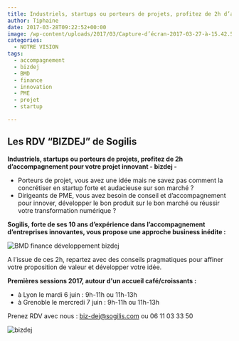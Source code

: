```yaml
---
title: Industriels, startups ou porteurs de projets, profitez de 2h d’accompagnement pour votre projet innovant
author: Tiphaine
date: 2017-03-28T09:22:52+00:00
image: /wp-content/uploads/2017/03/Capture-d’écran-2017-03-27-à-15.42.58-copie.png
categories:
  - NOTRE VISION
tags:
  - accompagnement
  - bizdej
  - BMD
  - finance
  - innovation
  - PME
  - projet
  - startup

---
```

## Les RDV “BIZDEJ” de Sogilis

**Industriels, startups ou porteurs de projets, profitez de 2h d’accompagnement pour votre projet innovant - bizdej -**

- Porteurs de projet, vous avez une idée mais ne savez pas comment la concrétiser en startup forte et audacieuse sur son marché ?
- Dirigeants de PME, vous avez besoin de conseil et d’accompagnement pour innover, développer le bon produit sur le bon marché ou réussir votre transformation numérique ?

**Sogilis, forte de ses 10 ans d’expérience dans l’accompagnement d’entreprises innovantes, vous propose une approche business inédite :**

![BMD finance développement bizdej](/img/2017/03/Capture-d’écran-2017-03-27-à-15.42.58.png)

A l’issue de ces 2h, repartez avec des conseils pragmatiques pour affiner votre proposition de valeur et développer votre idée.

**Premières sessions 2017, autour d'un accueil café/croissants :**

- à Lyon le mardi 6 juin : 9h-11h ou 11h-13h
- à Grenoble le mercredi 7 juin : 9h-11h ou 11h-13h


Prenez RDV avec nous : biz-dej@sogilis.com ou 06 11 03 33 50

![bizdej](/img/2017/03/1.png)
